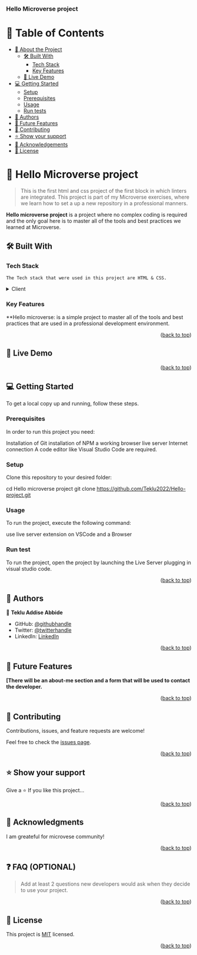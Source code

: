 <a name="readme-top"></a>

  <h3><b>Hello Microverse project</b></h3>

</div>

# 📗 Table of Contents

- [📖 About the Project](#about-project)
  - [🛠 Built With](#built-with)
    - [Tech Stack](#tech-stack)
    - [Key Features](#key-features)
  - [🚀 Live Demo](#live-demo)
- [💻 Getting Started](#getting-started)
  - [Setup](#setup)
  - [Prerequisites](#prerequisites)
  - [Usage](#usage)
  - [Run tests](#run-tests)
- [👥 Authors](#authors)
- [🔭 Future Features](#future-features)
- [🤝 Contributing](#contributing)
- [⭐️ Show your support](#support)
- [🙏 Acknowledgements](#acknowledgements)
- [📝 License](#license)

# 📖 Hello Microverse project <a name="about-project"></a>

> This is the first html and css project of the first block in which linters are integrated.
> This project is part of my Microverse exercises, where we learn how to set a up a new repository in a professional manners.

**Hello microverse project** is a project where no complex coding is required and the only goal here is to master all of the tools and best practices we learned at Microverse.

## 🛠 Built With <a name="built-with"></a>

### Tech Stack <a name="tech-stack"></a>

    The Tech stack that were used in this project are HTML & CSS.

<details>
  <summary>Client</summary>
  <ul>
    <li><a href="https://html.com/">index.html</a></li>
    <li><a href="https://developer.mozilla.org/en-US/docs/Web/CSS">style.html</a></li>
  </ul>
</details>


### Key Features <a name="key-features"></a>


**Hello microverse: is a simple project to master all of the tools and best practices that are used in a professional development environment.

<p align="right">(<a href="#readme-top">back to top</a>)</p>



## 🚀 Live Demo <a name="live-demo"></a>



<p align="right">(<a href="#readme-top">back to top</a>)</p>



## 💻 Getting Started <a name="getting-started"></a>

To get a local copy up and running, follow these steps.


### Prerequisites

In order to run this project you need:

Installation of Git
installation of NPM
a working browser
live server
Internet connection 
A code editor like Visual Studio Code are required.

### Setup

Clone this repository to your desired folder:
   
   cd Hello microverse project
   git clone https://github.com/Teklu2022/Hello-project.git


### Usage

To run the project, execute the following command:

  use live server extension on VSCode and a Browser
  
### Run test

To run the project, open the project by launching the Live Server plugging in visual studio code.

<p align="right">(<a href="#readme-top">back to top</a>)</p>


## 👥 Authors <a name="authors"></a>


👤 **Teklu Addise Abbide**

- GitHub: [@githubhandle](https://github.com/Teklu2022)
- Twitter: [@twitterhandle](https://twitter.com/AddiseTeklu)
- LinkedIn: [LinkedIn](https://www.linkedin.com/in/tekab-addise-897325227/)

<p align="right">(<a href="#readme-top">back to top</a>)</p>


## 🔭 Future Features <a name="future-features"></a>


 **[There will be an about-me section and a form that will be used to contact the developer.**

<p align="right">(<a href="#readme-top">back to top</a>)</p>


## 🤝 Contributing <a name="contributing"></a>

Contributions, issues, and feature requests are welcome!

Feel free to check the [issues page](https://github.com/Teklu2022/Hello-project/issues).

<p align="right">(<a href="#readme-top">back to top</a>)</p>

>

## ⭐️ Show your support <a name="support"></a>

 Give a ⭐️ 
If you like this project...

<p align="right">(<a href="#readme-top">back to top</a>)</p>



## 🙏 Acknowledgments <a name="acknowledgements"></a>


I am greateful for microvese community!

<p align="right">(<a href="#readme-top">back to top</a>)</p>

<!-- FAQ (optional) -->

## ❓ FAQ (OPTIONAL) <a name="faq"></a>

> Add at least 2 questions new developers would ask when they decide to use your project.


<p align="right">(<a href="#readme-top">back to top</a>)</p>



## 📝 License <a name="license"></a>

This project is [MIT](./LICENSE) licensed.



<p align="right">(<a href="#readme-top">back to top</a>)</p>
